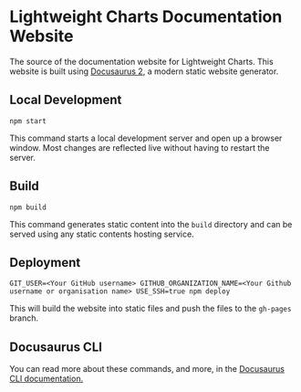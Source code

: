 # Lightweight Charts Documentation Website

The source of the documentation website for Lightweight Charts. This website is built using [Docusaurus 2](https://v2.docusaurus.io/), a modern static website generator.

## Local Development

```console
npm start
```

This command starts a local development server and open up a browser window. Most changes are reflected live without having to restart the server.

## Build

```console
npm build
```

This command generates static content into the `build` directory and can be served using any static contents hosting service.

## Deployment

```console
GIT_USER=<Your GitHub username> GITHUB_ORGANIZATION_NAME=<Your Github username or organisation name> USE_SSH=true npm deploy
```

This will build the website into static files and push the files to the `gh-pages` branch.

## Docusaurus CLI

You can read more about these commands, and more, in the [Docusaurus CLI documentation.](https://docusaurus.io/docs/cli)
